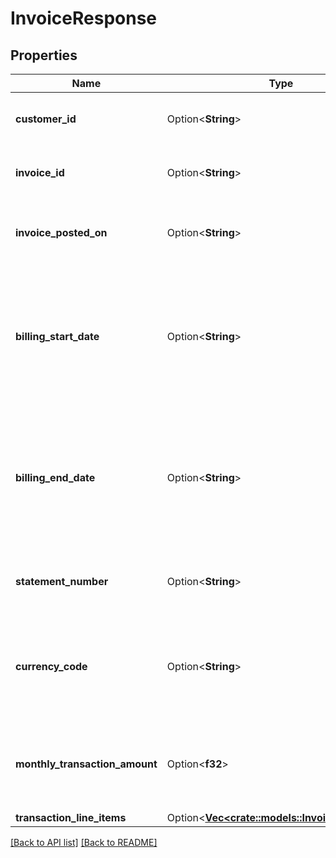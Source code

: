 # InvoiceResponse

## Properties

Name | Type | Description | Notes
------------ | ------------- | ------------- | -------------
**customer_id** | Option<**String**> | Customer ID associated with the invoice. | 
**invoice_id** | Option<**String**> | Alphanumeric string identifying the invoice. | 
**invoice_posted_on** | Option<**String**> | Date and time invoice was posted on, in ISO 8601 format. | 
**billing_start_date** | Option<**String**> | Date and time (in ISO 8601 format) for initiation point of a billing cycle, signifying the start of charges for a service or subscription. | 
**billing_end_date** | Option<**String**> | Date and time (in ISO 8601 format) for termination point of a billing cycle, signifying the end of charges for a service or subscription. | 
**statement_number** | Option<**String**> | Alphanumeric string identifying the statement number. | 
**currency_code** | Option<**String**> | Three-letter code representing a specific currency used for financial transactions. | 
**monthly_transaction_amount** | Option<**f32**> | Total billable amount for invoiced services charged within a single month. | 
**transaction_line_items** | Option<[**Vec&lt;crate::models::Invoicelineitems&gt;**](Invoicelineitems.md)> |  | 

[[Back to API list]](../README.md#documentation-for-api-endpoints) [[Back to README]](../README.md)


